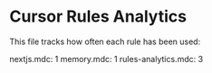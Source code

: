 # Cursor Rules Analytics

This file tracks how often each rule has been used:

nextjs.mdc: 1
memory.mdc: 1
rules-analytics.mdc: 3 